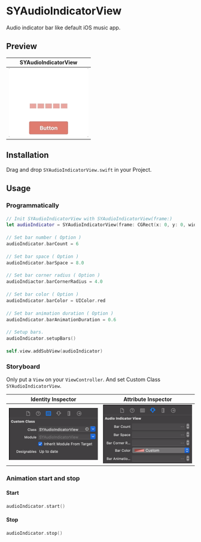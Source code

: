 # SYAudioIndicatorView
Audio indicator bar like default iOS music app.

## Preview  
| SYAudioIndicatorView |  
|:-:|
| ![SYAudioIndicatorView](https://github.com/hayabusabusa/SYAudioIndicatorView/blob/master/gifs/SYAudioIndicatorView.gif) |  

## Installation  
Drag and drop `SYAudioIndicatorView.swift` in your Project.

## Usage  
### Programmatically  
```swift
// Init SYAudioIndicatorView with SYAudioIndicatorView(frame:)
let audioIndicator = SYAudioIndicatorView(frame: CGRect(x: 0, y: 0, width: 100.0, height: 100.0))

// Set bar number ( Option )
audioIndicator.barCount = 6

// Set bar space ( Option )
audioIndicator.barSpace = 8.0

// Set bar corner radius ( Option )
audioIndiactor.barCornerRadius = 4.0

// Set bar color ( Option )
audioIndicator.barColor = UIColor.red

// Set bar animation duration ( Option )
audioIndicator.barAnimationDuration = 0.6

// Setup bars.
audioIndicator.setupBars()

self.view.addSubView(audioIndicator)
```

### Storyboard  
Only put a `View` on your `ViewController`. And set Custom Class `SYAudioIndicatorView`.  

| Identity Inspector | Attribute Inspector |  
|:-:|:-:|  
| ![view](https://github.com/hayabusabusa/SYAudioIndicatorView/blob/master/gifs/view.png) | ![settings](https://github.com/hayabusabusa/SYAudioIndicatorView/blob/master/gifs/settings.png) |

### Animation start and stop  
#### Start  
```swift
audioIndicator.start()
```

#### Stop  
```swift
audioIndicator.stop()
```
